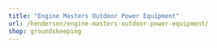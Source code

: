 ```yaml
---
title: "Engine Masters Outdoor Power Equipment"
url: /henderson/engine-masters-outdoor-power-equipment/
shop: groundskeeping
---
```

